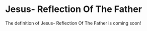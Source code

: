 # Jesus- Reflection Of The Father
The definition of Jesus- Reflection Of The Father is coming soon!
